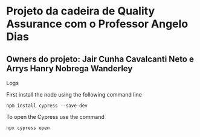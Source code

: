 # Projeto da cadeira de Quality Assurance com o Professor Angelo Dias

## Owners do projeto: Jair Cunha Cavalcanti Neto e Arrys Hanry Nobrega Wanderley

Logs

First install the node using the following command line

```
npm install cypress --save-dev
```

To open the Cypress use the command

```
npx cypress open
```
